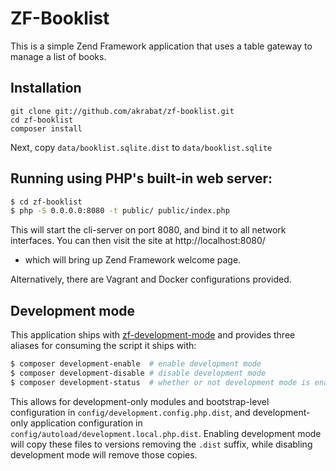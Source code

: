 # ZF-Booklist

This is a simple Zend Framework application that uses a table gateway to manage
a list of books.


## Installation

    git clone git://github.com/akrabat/zf-booklist.git
    cd zf-booklist
    composer install

Next, copy `data/booklist.sqlite.dist` to `data/booklist.sqlite`


## Running using PHP's built-in web server:


```bash
$ cd zf-booklist
$ php -S 0.0.0.0:8080 -t public/ public/index.php
```

This will start the cli-server on port 8080, and bind it to all network
interfaces. You can then visit the site at http://localhost:8080/
- which will bring up Zend Framework welcome page.

Alternatively, there are Vagrant and Docker configurations provided.

## Development mode

This application ships with [zf-development-mode](https://github.com/zfcampus/zf-development-mode)
and provides three aliases for consuming the script it ships with:

```bash
$ composer development-enable  # enable development mode
$ composer development-disable # disable development mode
$ composer development-status  # whether or not development mode is enabled
```

This allows for development-only modules and bootstrap-level configuration in
`config/development.config.php.dist`, and development-only application
configuration in `config/autoload/development.local.php.dist`. Enabling
development mode will copy these files to versions removing the `.dist` suffix,
while disabling development mode will remove those copies.
